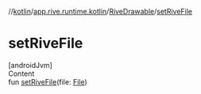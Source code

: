 //[kotlin](../../../index.md)/[app.rive.runtime.kotlin](../index.md)/[RiveDrawable](index.md)/[setRiveFile](set-rive-file.md)



# setRiveFile  
[androidJvm]  
Content  
fun [setRiveFile](set-rive-file.md)(file: [File](../../app.rive.runtime.kotlin.core/-file/index.md))  



